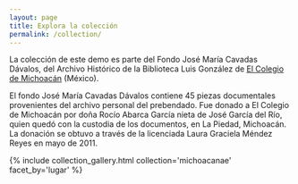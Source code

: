 ```yaml
---
layout: page
title: Explora la colección
permalink: /collection/
---
```



La colección de este demo es parte del Fondo José María Cavadas Dávalos, del Archivo Histórico de la Biblioteca Luis González de [El Colegio de Michoacán](https://www.colmich.edu.mx/) (México).

El fondo José María Cavadas Dávalos contiene 45 piezas documentales provenientes del archivo personal del prebendado. Fue donado a El Colegio de Michoacán por doña Rocío Abarca García nieta de José García del Río, quien quedó con la custodia de los documentos, en La Piedad, Michoacán. La donación se obtuvo a través de la licenciada Laura Graciela Méndez Reyes en mayo de 2011.


{% include collection_gallery.html collection='michoacanae' facet_by='lugar' %}

